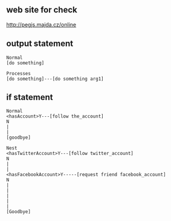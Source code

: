 web site for check
---------
http://pegjs.majda.cz/online

output statement
----------------
    Normal
    [do something]

    Processes
    [do something]---[do something arg1]

if statement
----------------
    Normal
    <hasAccount>Y---[follow the_account]
    N
    |
    |
    [goodbye]

    Nest
    <hasTwitterAccount>Y---[follow twitter_account]
    N
    |
    |
    <hasFacebookAccount>Y-----[request friend facebook_account]
    N
    |
    |
    |
    |
    |
    [Goodbye]
